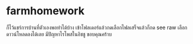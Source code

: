 farmhomework
============

ก็ไว้แชร์การบ้านที่ตัวเองพอทำได้บ้าง
เข้าโฟลเดอร์แล้วกดเลือกไฟลเสร็จแล้วก็กด see raw เลือกดาวน์โหลดลงได้เลย
มีปัญหาไรโพสในอิชชู ขอบคุณคร้าบ

